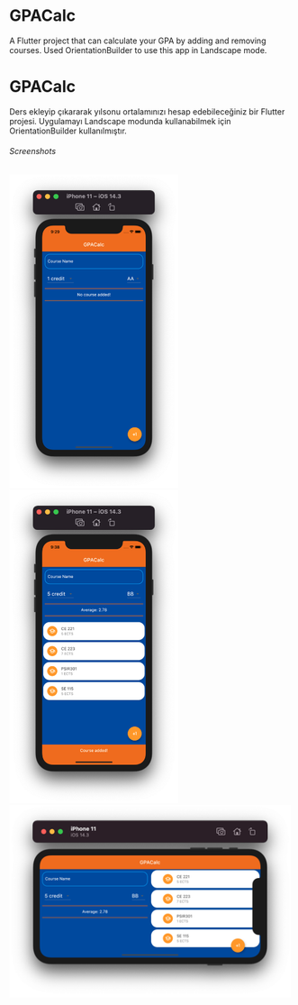 # GPACalc

A Flutter project that can calculate your GPA by adding and removing courses. Used OrientationBuilder to use this app in Landscape mode.

# GPACalc

Ders ekleyip çıkararak yılsonu ortalamınızı hesap edebileceğiniz bir Flutter projesi. Uygulamayı Landscape modunda kullanabilmek için OrientationBuilder kullanılmıştır.





###### Screenshots


<img src="images/screenshot.png" width="300"> <img src="images/screenshot2.png" width="300"> <img src="images/screenshot3.png" width="500">





